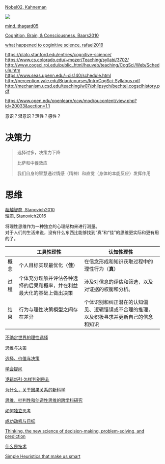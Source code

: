 [Nobel02, Kahneman](https://www.nobelprize.org/prizes/economic-sciences/2002/kahneman/facts/)


![](https://res.ailemon.net/blog/2019/20191202-5.png?x-oss-process=style/ailemon-blog-watermark-pic)

[mind, thagard05](https://book.douban.com/subject/1869660/)

[Cognition, Brain, & Consciousness, Baars2010](https://book.douban.com/subject/26715572/)  

[what happened to coginitive science, rafael2019](https://www.nature.com/articles/s41562-019-0626-2)

https://plato.stanford.edu/entries/cognitive-science/  
https://www.cs.colorado.edu/~mozer/Teaching/syllabi/3702/  
http://www.cogsci.rpi.edu/public_html/heuveb/teaching/CogSci/Web/Schedule.htm  
https://www.seas.upenn.edu/~cis140/schedule.html  
http://perception.yale.edu/Brian/courses/IntroCogSci-Syllabus.pdf  
http://mechanism.ucsd.edu/teaching/w07/philpsych/bechtel.cogscihistory.pdf  

https://www.open.edu/openlearn/ocw/mod/oucontent/view.php?id=20033&section=1.1


意识？潜意识？理性？感性？



# 决策力

> 选择过多，决策力下降
>
> 比萨和中餐效应
>
> 我们自身的智慧通过情感（精神）和直觉（身体的本能反应）发挥作用

# 思维

[超越智商, Stanovich2010](https://book.douban.com/subject/26605978/)  
[理商, Stanovich2016](https://book.douban.com/subject/35083569/)  

将理性思维作为一种独立的心理结构来进行测量。  
对于人们的生活来说，没有什么东西比能够找到“真”和“佳”的思维更实际和更有用的了。  

||工具性理性   | 认知性理性  |
|---|---|---|
|概念| 个人目标实现最优化（**佳**）  | 在信念形成和知识获取过程中的理性行为（**真**）  |
|过程| 个体充分理解并评估各种选择的后果和概率，并在利益最大化的基础上做出决策  | 涉及对信息的评估和筛选，以及对证据的权衡和分析。  |
|结果| 行为与理性决策模型之间存在差异  | 个体识别和纠正潜在的认知偏见、逻辑错误或不合理的推理，以及积极寻求并更新自己的信念和知识  |



[不确定世界的理性选择](https://book.douban.com/subject/25763679/)

[思维与决策](https://book.douban.com/subject/3542657/)

[选择、价值与决策](https://book.douban.com/subject/30172741/)

[学会提问](https://book.douban.com/subject/20428922/)

[逻辑新引·怎样判别是非](https://book.douban.com/subject/30289559/)

[为什么，关于因果关系的新科学](https://book.douban.com/subject/33438811/)



[思维，批判性和创造性思维的跨学科研究]()

[如何独立思考]()

[成功动机与目标]()

[Thinking, the new science of decision-making, problem-solving, and prediction]()

[什么是技术]()

[Simple Heuristics that make us smart]()